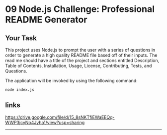# 09 Node.js Challenge: Professional README Generator

## Your Task

This project uses Node.js to prompt the user with a series of questions in order to generate a high quality README file based off of their inputs. The read me should have a title of the project and sections entitled Description, Table of Contents, Installation, Usage, License, Contributing, Tests, and Questions. 

The application will be invoked by using the following command:

```bash
node index.js
```

## links

https://drive.google.com/file/d/15_8sNKTfiEWaEEQq-WWP3jcyNo4Jyha1/view?usp=sharing

---



